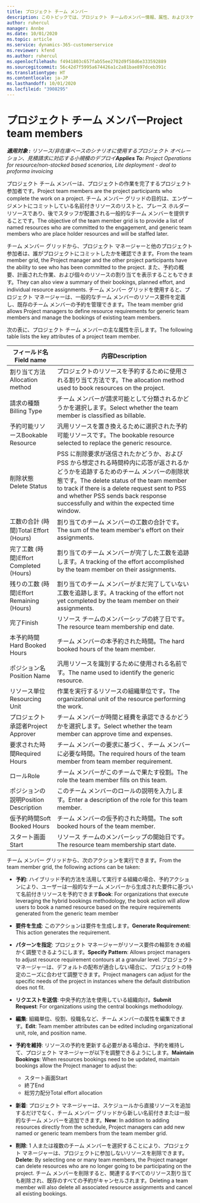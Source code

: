 ```yaml
---
title: プロジェクト チーム メンバー
description: このトピックでは、プロジェクト チームのメンバー情報、属性、およびスケジュールを操作する方法に関する情報を提供します。
author: ruhercul
manager: Annbe
ms.date: 10/01/2020
ms.topic: article
ms.service: dynamics-365-customerservice
ms.reviewer: kfend
ms.author: ruhercul
ms.openlocfilehash: f4941803c657fab55ee2702d9f58d6e333592889
ms.sourcegitcommit: 56c42d7f5995a674426a1c2a81bae897dceb391c
ms.translationtype: HT
ms.contentlocale: ja-JP
ms.lasthandoff: 10/01/2020
ms.locfileid: "3908295"
---
```

# <a name="project-team-members"></a><span data-ttu-id="0b327-103">プロジェクト チーム メンバー</span><span class="sxs-lookup"><span data-stu-id="0b327-103">Project team members</span></span>

<span data-ttu-id="0b327-104">_**適用対象 :** リソース/非在庫ベースのシナリオに使用するプロジェクト オペレーション、見積請求に対応する小規模のデプロイ_</span><span class="sxs-lookup"><span data-stu-id="0b327-104">_**Applies To:** Project Operations for resource/non-stocked based scenarios, Lite deployment - deal to proforma invoicing_</span></span>

<span data-ttu-id="0b327-105">プロジェクト チーム メンバーは、プロジェクトの作業を完了するプロジェクト参加者です。</span><span class="sxs-lookup"><span data-stu-id="0b327-105">Project team members are the project participants who complete the work on a project.</span></span> <span data-ttu-id="0b327-106">チーム メンバー グリッドの目的は、エンゲージメントにコミットしている名前付きリソースのリストと、プレース ホルダー リソースであり、後でスタッフが配置される一般的なチーム メンバーを提供することです。</span><span class="sxs-lookup"><span data-stu-id="0b327-106">The objective of the team member grid is to provide a list of named resources who are committed to the engagement, and generic team members who are place holder resources and will be staffed later.</span></span>

<span data-ttu-id="0b327-107">チーム メンバー グリッドから、プロジェクト マネージャーと他のプロジェクト参加者は、誰がプロジェクトにコミットしたかを確認できます。</span><span class="sxs-lookup"><span data-stu-id="0b327-107">From the team member grid, the Project manager and the other project participants have the ability to see who has been committed to the project.</span></span> <span data-ttu-id="0b327-108">また、予約の概要、計画された作業、および個々のリソースの割り当てを表示することもできます。</span><span class="sxs-lookup"><span data-stu-id="0b327-108">They can also view a summary of their bookings, planned effort, and individual resource assignments.</span></span> <span data-ttu-id="0b327-109">チーム メンバー グリッドを使用すると、プロジェクト マネージャーは、一般的なチーム メンバーのリソース要件を定義し、既存のチーム メンバーの予約を管理できます。</span><span class="sxs-lookup"><span data-stu-id="0b327-109">The team member grid allows Project managers to define resource requirements for generic team members and manage the bookings of existing team members.</span></span>

<span data-ttu-id="0b327-110">次の表に、プロジェクト チーム メンバーの主な属性を示します。</span><span class="sxs-lookup"><span data-stu-id="0b327-110">The following table lists the key attributes of a project team member.</span></span>

| <span data-ttu-id="0b327-111">フィールド名</span><span class="sxs-lookup"><span data-stu-id="0b327-111">Field name</span></span>          | <span data-ttu-id="0b327-112">内容</span><span class="sxs-lookup"><span data-stu-id="0b327-112">Description</span></span>                                                                                                                                                                  |
|--------------------------|-----------------------------------------------------------------------------------------------------------------------------------------------------------------------------------|
| <span data-ttu-id="0b327-113">割り当て方法</span><span class="sxs-lookup"><span data-stu-id="0b327-113">Allocation method</span></span>        | <span data-ttu-id="0b327-114">プロジェクトのリソースを予約するために使用される割り当て方法です。</span><span class="sxs-lookup"><span data-stu-id="0b327-114">The allocation method used to book resources on the project.</span></span>                                                                         |
| <span data-ttu-id="0b327-115">請求の種類</span><span class="sxs-lookup"><span data-stu-id="0b327-115">Billing Type</span></span>             | <span data-ttu-id="0b327-116">チーム メンバーが請求可能として分類されるかどうかを選択します。</span><span class="sxs-lookup"><span data-stu-id="0b327-116">Select whether the team member is classified as billable.</span></span>                                                                                                                                       |
| <span data-ttu-id="0b327-117">予約可能リソース</span><span class="sxs-lookup"><span data-stu-id="0b327-117">Bookable Resource</span></span>        | <span data-ttu-id="0b327-118">汎用リソースを置き換えるために選択された予約可能リソースです。</span><span class="sxs-lookup"><span data-stu-id="0b327-118">The bookable resource selected to replace the generic resource.</span></span>                                                                                                                   |
| <span data-ttu-id="0b327-119">削除状態</span><span class="sxs-lookup"><span data-stu-id="0b327-119">Delete Status</span></span>            | <span data-ttu-id="0b327-120">PSS に削除要求が送信されたかどうか、および PSS から想定される時間枠内に応答が返されるかどうかを追跡するためのチーム メンバーの削除状態です。</span><span class="sxs-lookup"><span data-stu-id="0b327-120">The delete status of the team member to track if there is a delete request sent to PSS and whether PSS sends back response successfully and within the expected time window.</span></span> |
| <span data-ttu-id="0b327-121">工数の合計 (時間)</span><span class="sxs-lookup"><span data-stu-id="0b327-121">Total Effort (Hours)</span></span>     | <span data-ttu-id="0b327-122">割り当てのチーム メンバーの工数の合計です。</span><span class="sxs-lookup"><span data-stu-id="0b327-122">The sum of the team member's effort on their assignments.</span></span>                                                                                                                         |
| <span data-ttu-id="0b327-123">完了工数 (時間)</span><span class="sxs-lookup"><span data-stu-id="0b327-123">Effort Completed (Hours)</span></span> | <span data-ttu-id="0b327-124">割り当てのチーム メンバーが完了した工数を追跡します。</span><span class="sxs-lookup"><span data-stu-id="0b327-124">A tracking of the effort accomplished by the team member on their assignments.</span></span>                                                                                           |
| <span data-ttu-id="0b327-125">残りの工数 (時間)</span><span class="sxs-lookup"><span data-stu-id="0b327-125">Effort Remaining (Hours)</span></span> | <span data-ttu-id="0b327-126">割り当てのチーム メンバーがまだ完了していない工数を追跡します。</span><span class="sxs-lookup"><span data-stu-id="0b327-126">A tracking of the effort not yet completed by the team member on their assignments.</span></span>                                                                                    |
| <span data-ttu-id="0b327-127">完了</span><span class="sxs-lookup"><span data-stu-id="0b327-127">Finish</span></span>                   | <span data-ttu-id="0b327-128">リソース チームのメンバーシップの終了日です。</span><span class="sxs-lookup"><span data-stu-id="0b327-128">The resource team membership end date.</span></span>                                                                                                                                            |
| <span data-ttu-id="0b327-129">本予約時間</span><span class="sxs-lookup"><span data-stu-id="0b327-129">Hard Booked Hours</span></span>        | <span data-ttu-id="0b327-130">チーム メンバーの本予約された時間。</span><span class="sxs-lookup"><span data-stu-id="0b327-130">The hard booked hours of the team member.</span></span>                                                                                                                                                                |
| <span data-ttu-id="0b327-131">ポジション名</span><span class="sxs-lookup"><span data-stu-id="0b327-131">Position Name</span></span>            | <span data-ttu-id="0b327-132">汎用リソースを識別するために使用される名前です。</span><span class="sxs-lookup"><span data-stu-id="0b327-132">The name used to identify the generic resource.</span></span>                                                                                                                                   |
| <span data-ttu-id="0b327-133">リソース単位</span><span class="sxs-lookup"><span data-stu-id="0b327-133">Resourcing Unit</span></span>          | <span data-ttu-id="0b327-134">作業を実行するリソースの組織単位です。</span><span class="sxs-lookup"><span data-stu-id="0b327-134">The organizational unit of the resource performing the work.</span></span>                                                                                                                      |
| <span data-ttu-id="0b327-135">プロジェクト承認者</span><span class="sxs-lookup"><span data-stu-id="0b327-135">Project Approver</span></span>         | <span data-ttu-id="0b327-136">チーム メンバーが時間と経費を承認できるかどうかを選択します。</span><span class="sxs-lookup"><span data-stu-id="0b327-136">Select whether the team member can approve time and expenses.</span></span>                                                                                                                     |
| <span data-ttu-id="0b327-137">要求された時間</span><span class="sxs-lookup"><span data-stu-id="0b327-137">Required Hours</span></span>           | <span data-ttu-id="0b327-138">チーム メンバーの要求に基づく、チーム メンバーに必要な時間。</span><span class="sxs-lookup"><span data-stu-id="0b327-138">The required hours of the team member from team member requirement.</span></span>                                                                                                                       |
| <span data-ttu-id="0b327-139">ロール</span><span class="sxs-lookup"><span data-stu-id="0b327-139">Role</span></span>                     | <span data-ttu-id="0b327-140">チーム メンバーがこのチームで果たす役割。</span><span class="sxs-lookup"><span data-stu-id="0b327-140">The role the team member fills on this team.</span></span>                                                                                                                                |
| <span data-ttu-id="0b327-141">ポジションの説明</span><span class="sxs-lookup"><span data-stu-id="0b327-141">Position Description</span></span>     | <span data-ttu-id="0b327-142">このチーム メンバーのロールの説明を入力します。</span><span class="sxs-lookup"><span data-stu-id="0b327-142">Enter a description of the role for this team member.</span></span>                                                                                                                             |
| <span data-ttu-id="0b327-143">仮予約時間</span><span class="sxs-lookup"><span data-stu-id="0b327-143">Soft Booked Hours</span></span>        | <span data-ttu-id="0b327-144">チーム メンバーの仮予約された時間。</span><span class="sxs-lookup"><span data-stu-id="0b327-144">The soft booked hours of the team member.</span></span>                                                                                                                                                                 |
| <span data-ttu-id="0b327-145">スタート画面</span><span class="sxs-lookup"><span data-stu-id="0b327-145">Start</span></span>                    | <span data-ttu-id="0b327-146">リソース チームのメンバーシップの開始日です。</span><span class="sxs-lookup"><span data-stu-id="0b327-146">The resource team membership start date.</span></span>                                                                                                                                          |

<span data-ttu-id="0b327-147">チーム メンバー グリッドから、次のアクションを実行できます。</span><span class="sxs-lookup"><span data-stu-id="0b327-147">From the team member grid, the following actions can be taken:</span></span>

- <span data-ttu-id="0b327-148">**予約**: ハイブリッド予約方法を活用して実行する組織の場合、予約アクションにより、ユーザーは一般的なチーム メンバーから生成された要件に基づいて名前付きリソースを予約できます</span><span class="sxs-lookup"><span data-stu-id="0b327-148">**Book**: For organizations that execute leveraging the hybrid bookings methodology, the book action will allow users to book a named resource based on the require requirements generated from the generic team member</span></span>
- <span data-ttu-id="0b327-149">**要件を生成**: このアクションは要件を生成します。</span><span class="sxs-lookup"><span data-stu-id="0b327-149">**Generate Requirement**: This action generates the requirement.</span></span>
- <span data-ttu-id="0b327-150">**パターンを指定**: プロジェクト マネージャーがリソース要件の輪郭をきめ細かく調整できるようにします。</span><span class="sxs-lookup"><span data-stu-id="0b327-150">**Specify Pattern**: Allows project managers to adjust resource requirement contours at a granular level.</span></span> <span data-ttu-id="0b327-151">プロジェクト マネージャーは、デフォルトの配布が適合しない場合に、プロジェクトの特定のニーズに合わせて調整できます。</span><span class="sxs-lookup"><span data-stu-id="0b327-151">Project managers can adjust for the specific needs of the project in instances where the default distribution does not fit.</span></span>
- <span data-ttu-id="0b327-152">**リクエストを送信**: 中央予約方法を使用している組織向け。</span><span class="sxs-lookup"><span data-stu-id="0b327-152">**Submit Request**: For organizations using the central bookings methodology.</span></span>
- <span data-ttu-id="0b327-153">**編集**: 組織単位、役割、役職名など、チーム メンバーの属性を編集できます。</span><span class="sxs-lookup"><span data-stu-id="0b327-153">**Edit**: Team member attributes can be edited including organizational unit, role, and position name.</span></span>
- <span data-ttu-id="0b327-154">**予約を維持**: リソースの予約を更新する必要がある場合は、予約を維持して、プロジェクト マネージャーが以下を調整できるようにします。</span><span class="sxs-lookup"><span data-stu-id="0b327-154">**Maintain Bookings**: When resources bookings need to be updated, maintain bookings allow the Project manager to adjust the:</span></span>

    - <span data-ttu-id="0b327-155">スタート画面</span><span class="sxs-lookup"><span data-stu-id="0b327-155">Start</span></span>
    - <span data-ttu-id="0b327-156">終了</span><span class="sxs-lookup"><span data-stu-id="0b327-156">End</span></span>
    - <span data-ttu-id="0b327-157">総労力配分</span><span class="sxs-lookup"><span data-stu-id="0b327-157">Total effort allocation</span></span>

- <span data-ttu-id="0b327-158">**新着**: プロジェクト マネージャーは、スケジュールから直接リソースを追加するだけでなく、チーム メンバー グリッドから新しい名前付きまたは一般的なチーム メンバーを追加できます。</span><span class="sxs-lookup"><span data-stu-id="0b327-158">**New**: In addition to adding resources directly from the schedule, Project managers can add new named or generic team members from the team member grid.</span></span>
- <span data-ttu-id="0b327-159">**削除**: 1 人または複数のチーム メンバーを選択することにより、プロジェクト マネージャーは、プロジェクトに参加しないリソースを削除できます。</span><span class="sxs-lookup"><span data-stu-id="0b327-159">**Delete**: By selecting one or many team members, the Project manager can delete resources who are no longer going to be participating on the project.</span></span> <span data-ttu-id="0b327-160">チーム メンバーを削除すると、関連するすべてのリソース割り当ても削除され、既存のすべての予約がキャンセルされます。</span><span class="sxs-lookup"><span data-stu-id="0b327-160">Deleting a team member will also delete all associated resource assignments and  cancel all existing bookings.</span></span>
